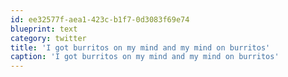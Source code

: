 ```yaml
---
id: ee32577f-aea1-423c-b1f7-0d3083f69e74
blueprint: text
category: twitter
title: 'I got burritos on my mind and my mind on burritos'
caption: 'I got burritos on my mind and my mind on burritos'
---
```

